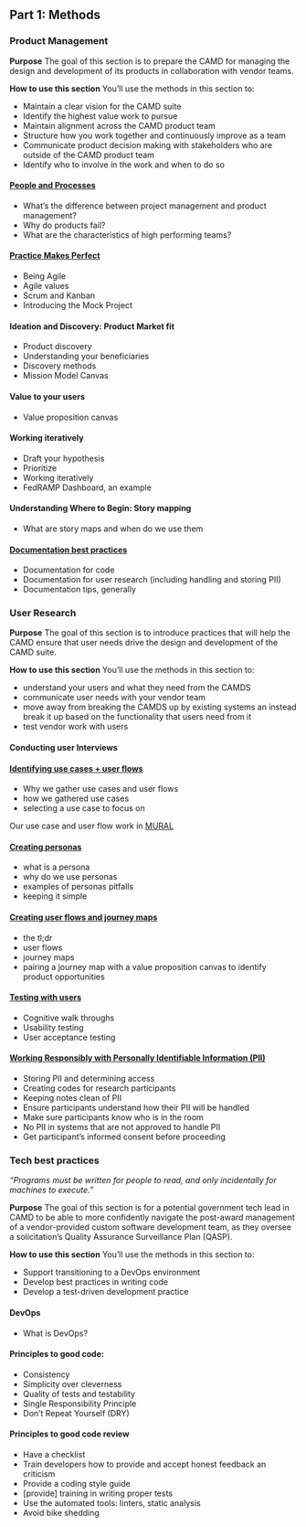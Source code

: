 
## Part 1: Methods
### Product Management
**Purpose** 
The goal of this section is to prepare the CAMD for managing the design and development of its products in collaboration with vendor teams. 

**How to use this section**
You’ll use the methods in this section to:
- Maintain a clear vision for the CAMD suite
- Identify the highest value work to pursue
- Maintain alignment across the CAMD product team
- Structure how you work together and continuously improve as a team
- Communicate product decision making with stakeholders who are outside of the CAMD product team
- Identify who to involve in the work and when to do so

#### [People and Processes](https://github.com/18F/CAMD-resources/blob/master/Week%201_%20People%20and%20Process.pdf)
- What’s the difference between project management and product management?
- Why do products fail?
- What are the characteristics of high performing teams?

#### [Practice Makes Perfect](https://github.com/18F/CAMD-resources/blob/master/Week%202_%20Practice%20makes%20perfect.pdf)
- Being Agile
- Agile values
- Scrum and Kanban
- Introducing the Mock Project

#### Ideation and Discovery: Product Market fit
- Product discovery
- Understanding your beneficiaries
- Discovery methods
- Mission Model Canvas

#### Value to your users
- Value proposition canvas

#### Working iteratively
- Draft your hypothesis
- Prioritize
- Working iteratively
- FedRAMP Dashboard, an example


#### Understanding Where to Begin: Story mapping
- What are story maps and when do we use them

#### [Documentation best practices](https://github.com/18F/CAMD-resources/blob/master/Documentation%20best%20practices.pdf)
- Documentation for code
- Documentation for user research (including handling and storing PII)
- Documentation tips, generally


### User Research
**Purpose**
The goal of this section is to introduce practices that will help the CAMD ensure that user needs drive the design and development of the CAMD suite.

**How to use this section** 
You’ll use the methods in this section to: 
- understand your users and what they need from the CAMDS 
- communicate user needs with your vendor team
- move away from breaking the CAMDS up by existing systems an instead break it up based on the functionality that users need from it
- test vendor work with users 

#### Conducting user Interviews 


#### [Identifying use cases + user flows](https://github.com/18F/CAMD-resources/blob/master/Use%20cases%20and%20user%20flows.pdf)
- Why we gather use cases and user flows
- how we gathered use cases
- selecting a use case to focus on

Our use case and user flow work in [MURAL](https://app.mural.co/t/gsa6/m/gsa6/1563828501832/297c861d5c108481f00d487705b30618df155b17)

#### [Creating personas](https://github.com/18F/CAMD-resources/blob/master/_Personas.pdf)
- what is a persona
- why do we use personas
- examples of personas pitfalls
- keeping it simple


#### [Creating user flows and journey maps](https://github.com/18F/CAMD-resources/blob/master/User%20Flows%20and%20Journey%20Maps.pdf)
- the tl;dr
- user flows
- journey maps
- pairing a journey map with a value proposition canvas to identify product opportunities

#### [Testing with users](https://github.com/18F/CAMD-resources/blob/master/Testing%20with%20users.pdf) 
- Cognitive walk throughs
- Usability testing
- User acceptance testing
#### [Working Responsibly with Personally Identifiable Information (PII)](https://github.com/18F/CAMD-resources/blob/master/Ethics%20and%20Privacy%20in%20User%20Research.pdf)
- Storing PII and determining access
- Creating codes for research participants
- Keeping notes clean of PII
- Ensure participants understand how their PII will be handled
- Make sure participants know who is in the room
- No PII in systems that are not approved to handle PII
- Get participant’s informed consent before proceeding

### Tech best practices

*“Programs must be written for people to read, and only incidentally for machines to execute.”*

**Purpose**
The goal of this section is for a potential government tech lead in CAMD to be able to more confidently navigate the post-award management of a vendor-provided custom software development team, as they oversee a solicitation’s Quality Assurance Surveillance Plan (QASP).

**How to use this section**
You’ll use the methods in this section to:
- Support transitioning to a DevOps environment
- Develop best practices in writing code
- Develop a test-driven development practice

#### DevOps
- What is DevOps?

#### Principles to good code:
- Consistency
- Simplicity over cleverness
- Quality of tests and testability
- Single Responsibility Principle
- Don’t Repeat Yourself (DRY)

#### Principles to good code review
- Have a checklist
- Train developers how to provide and accept honest feedback an criticism
- Provide a coding style guide
- [provide] training in writing proper tests
- Use the automated tools: linters, static analysis
- Avoid bike shedding
